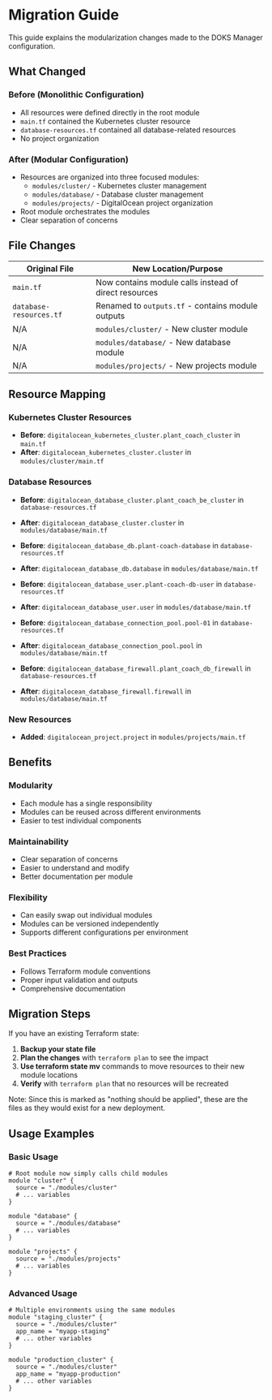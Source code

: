 # Migration Guide

This guide explains the modularization changes made to the DOKS Manager configuration.

## What Changed

### Before (Monolithic Configuration)
- All resources were defined directly in the root module
- `main.tf` contained the Kubernetes cluster resource
- `database-resources.tf` contained all database-related resources
- No project organization

### After (Modular Configuration)
- Resources are organized into three focused modules:
  - `modules/cluster/` - Kubernetes cluster management
  - `modules/database/` - Database cluster management  
  - `modules/projects/` - DigitalOcean project organization
- Root module orchestrates the modules
- Clear separation of concerns

## File Changes

| Original File | New Location/Purpose |
|---------------|----------------------|
| `main.tf` | Now contains module calls instead of direct resources |
| `database-resources.tf` | Renamed to `outputs.tf` - contains module outputs |
| N/A | `modules/cluster/` - New cluster module |
| N/A | `modules/database/` - New database module |
| N/A | `modules/projects/` - New projects module |

## Resource Mapping

### Kubernetes Cluster Resources
- **Before**: `digitalocean_kubernetes_cluster.plant_coach_cluster` in `main.tf`
- **After**: `digitalocean_kubernetes_cluster.cluster` in `modules/cluster/main.tf`

### Database Resources
- **Before**: `digitalocean_database_cluster.plant_coach_be_cluster` in `database-resources.tf`
- **After**: `digitalocean_database_cluster.cluster` in `modules/database/main.tf`

- **Before**: `digitalocean_database_db.plant-coach-database` in `database-resources.tf`  
- **After**: `digitalocean_database_db.database` in `modules/database/main.tf`

- **Before**: `digitalocean_database_user.plant-coach-db-user` in `database-resources.tf`
- **After**: `digitalocean_database_user.user` in `modules/database/main.tf`

- **Before**: `digitalocean_database_connection_pool.pool-01` in `database-resources.tf`
- **After**: `digitalocean_database_connection_pool.pool` in `modules/database/main.tf`

- **Before**: `digitalocean_database_firewall.plant_coach_db_firewall` in `database-resources.tf`
- **After**: `digitalocean_database_firewall.firewall` in `modules/database/main.tf`

### New Resources
- **Added**: `digitalocean_project.project` in `modules/projects/main.tf`

## Benefits

### Modularity
- Each module has a single responsibility
- Modules can be reused across different environments
- Easier to test individual components

### Maintainability  
- Clear separation of concerns
- Easier to understand and modify
- Better documentation per module

### Flexibility
- Can easily swap out individual modules
- Modules can be versioned independently
- Supports different configurations per environment

### Best Practices
- Follows Terraform module conventions
- Proper input validation and outputs
- Comprehensive documentation

## Migration Steps

If you have an existing Terraform state:

1. **Backup your state file**
2. **Plan the changes** with `terraform plan` to see the impact
3. **Use terraform state mv** commands to move resources to their new module locations
4. **Verify** with `terraform plan` that no resources will be recreated

Note: Since this is marked as "nothing should be applied", these are the files as they would exist for a new deployment.

## Usage Examples

### Basic Usage
```hcl
# Root module now simply calls child modules
module "cluster" {
  source = "./modules/cluster"
  # ... variables
}

module "database" {
  source = "./modules/database"
  # ... variables
}

module "projects" {
  source = "./modules/projects"
  # ... variables
}
```

### Advanced Usage
```hcl
# Multiple environments using the same modules
module "staging_cluster" {
  source = "./modules/cluster"
  app_name = "myapp-staging"
  # ... other variables
}

module "production_cluster" {
  source = "./modules/cluster"
  app_name = "myapp-production"
  # ... other variables
}
```
